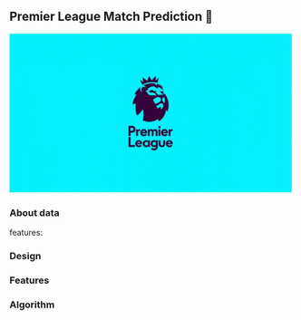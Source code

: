 ## Premier League Match Prediction :england:
![poster](files/premiere-league-premiere-league-logo.gif)
### About data
features:




### Design

### Features

### Algorithm

